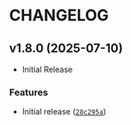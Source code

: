 # CHANGELOG

<!-- version list -->

## v1.8.0 (2025-07-10)

- Initial Release

### Features

- Initial release
  ([`28c295a`](https://github.com/intel/mfd-mount/commit/28c295a2f5c3b1e8e37489dcb97f1d055d661e36))
